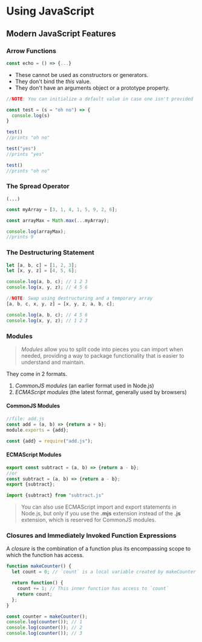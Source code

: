 # Using JavaScript

## Modern JavaScript Features

### Arrow Functions

``` js
const echo = () => {...}
```

- These cannot be used as constructors or generators.
- They don't bind the *this* value.
- They don't have an arguments object or a prototype property.

``` js
//NOTE: You can initialize a default value in case one isn't provided 

const test = (s = "oh no") => {
  console.log(s)
}

test()
//prints "oh no"

test("yes")
//prints "yes"

test()
//prints "oh no"
```

### The Spread Operator

`(...)`

```js
const myArray = [3, 1, 4, 1, 5, 9, 2, 6];

const arrayMax = Math.max(...myArray);

console.log(arrayMax);
//prints 9
```

### The Destructuring Statement

```js
let [a, b, c] = [1, 2, 3];
let [x, y, z] = [4, 5, 6];

console.log(a, b, c); // 1 2 3
console.log(x, y, z); // 4 5 6

//NOTE: Swap using destructuring and a temporary array
[a, b, c, x, y, z] = [x, y, z, a, b, c];

console.log(a, b, c); // 4 5 6
console.log(x, y, z); // 1 2 3
```

### Modules

> *Modules* allow you to split code into pieces you can import when needed,
providing a way to package functionality that is easier to understand and maintain.

They come in 2 formats.

1. *CommonJS modules* (an earlier format used in Node.js)
2. *ECMAScript modules* (the latest format, generally used by browsers)

#### CommonJS Modules

```js
//file: add.js
const add = (a, b) => {return a + b};
module.exports = {add};
```

```js
const {add} = require("add.js");
```

#### ECMAScript Modules

```js
export const subtract = (a, b) => {return a - b};
//or 
const subtract = (a, b) => {return a - b};
export {subtract};
```

```js
import {subtract} from "subtract.js"
```

> You can also use ECMAScript import and export statements in Node.js, but only
if you use the **.mjs** extension instead of the **.js** extension, which is
reserved for CommonJS modules.

### Closures and Immediately Invoked Function Expressions

A *closure* is the combination of a function plus its encompassing scope to
which the function has access.

```js
function makeCounter() {
  let count = 0; // `count` is a local variable created by makeCounter

  return function() {
    count += 1; // This inner function has access to `count`
    return count;
  };
}

const counter = makeCounter();
console.log(counter()); // 1
console.log(counter()); // 2
console.log(counter()); // 3
```
